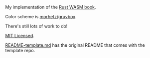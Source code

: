 My implementation of the [Rust WASM book](https://rustwasm.github.io/docs/book/).

Color scheme is [morhetz/gruvbox](https://github.com/morhetz/gruvbox).

There's still lots of work to do!

[MIT Licensed](LICENSE_MIT).

[README-template.md](README-template.md) has the original README that comes with the template repo.
